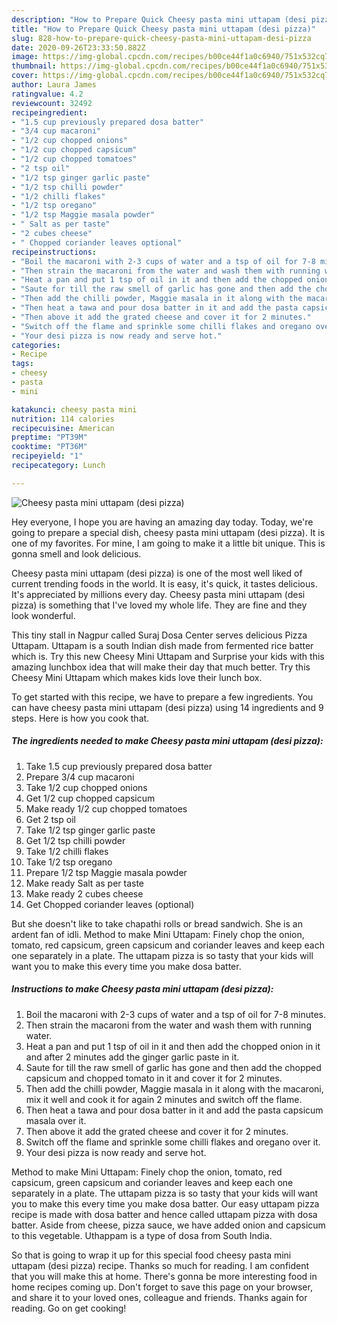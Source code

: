 ```yaml
---
description: "How to Prepare Quick Cheesy pasta mini uttapam (desi pizza)"
title: "How to Prepare Quick Cheesy pasta mini uttapam (desi pizza)"
slug: 828-how-to-prepare-quick-cheesy-pasta-mini-uttapam-desi-pizza
date: 2020-09-26T23:33:50.882Z
image: https://img-global.cpcdn.com/recipes/b00ce44f1a0c6940/751x532cq70/cheesy-pasta-mini-uttapam-desi-pizza-recipe-main-photo.jpg
thumbnail: https://img-global.cpcdn.com/recipes/b00ce44f1a0c6940/751x532cq70/cheesy-pasta-mini-uttapam-desi-pizza-recipe-main-photo.jpg
cover: https://img-global.cpcdn.com/recipes/b00ce44f1a0c6940/751x532cq70/cheesy-pasta-mini-uttapam-desi-pizza-recipe-main-photo.jpg
author: Laura James
ratingvalue: 4.2
reviewcount: 32492
recipeingredient:
- "1.5 cup previously prepared dosa batter"
- "3/4 cup macaroni"
- "1/2 cup chopped onions"
- "1/2 cup chopped capsicum"
- "1/2 cup chopped tomatoes"
- "2 tsp oil"
- "1/2 tsp ginger garlic paste"
- "1/2 tsp chilli powder"
- "1/2 chilli flakes"
- "1/2 tsp oregano"
- "1/2 tsp Maggie masala powder"
- " Salt as per taste"
- "2 cubes cheese"
- " Chopped coriander leaves optional"
recipeinstructions:
- "Boil the macaroni with 2-3 cups of water and a tsp of oil for 7-8 minutes."
- "Then strain the macaroni from the water and wash them with running water."
- "Heat a pan and put 1 tsp of oil in it and then add the chopped onion in it and after 2 minutes add the ginger garlic paste in it."
- "Saute for till the raw smell of garlic has gone and then add the chopped capsicum and chopped tomato in it and cover it for 2 minutes."
- "Then add the chilli powder, Maggie masala in it along with the macaroni, mix it well and cook it for again 2 minutes and switch off the flame."
- "Then heat a tawa and pour dosa batter in it and add the pasta capsicum masala over it."
- "Then above it add the grated cheese and cover it for 2 minutes."
- "Switch off the flame and sprinkle some chilli flakes and oregano over it."
- "Your desi pizza is now ready and serve hot."
categories:
- Recipe
tags:
- cheesy
- pasta
- mini

katakunci: cheesy pasta mini 
nutrition: 114 calories
recipecuisine: American
preptime: "PT39M"
cooktime: "PT36M"
recipeyield: "1"
recipecategory: Lunch

---
```



![Cheesy pasta mini uttapam (desi pizza)](https://img-global.cpcdn.com/recipes/b00ce44f1a0c6940/751x532cq70/cheesy-pasta-mini-uttapam-desi-pizza-recipe-main-photo.jpg)

Hey everyone, I hope you are having an amazing day today. Today, we're going to prepare a special dish, cheesy pasta mini uttapam (desi pizza). It is one of my favorites. For mine, I am going to make it a little bit unique. This is gonna smell and look delicious.

Cheesy pasta mini uttapam (desi pizza) is one of the most well liked of current trending foods in the world. It is easy, it's quick, it tastes delicious. It's appreciated by millions every day. Cheesy pasta mini uttapam (desi pizza) is something that I've loved my whole life. They are fine and they look wonderful.

This tiny stall in Nagpur called Suraj Dosa Center serves delicious Pizza Uttapam. Uttapam is a south Indian dish made from fermented rice batter which is. Try this new Cheesy Mini Uttapam and Surprise your kids with this amazing lunchbox idea that will make their day that much better. Try this Cheesy Mini Uttapam which makes kids love their lunch box.


To get started with this recipe, we have to prepare a few ingredients. You can have cheesy pasta mini uttapam (desi pizza) using 14 ingredients and 9 steps. Here is how you cook that.

<!--inarticleads1-->

##### The ingredients needed to make Cheesy pasta mini uttapam (desi pizza):

1. Take 1.5 cup previously prepared dosa batter
1. Prepare 3/4 cup macaroni
1. Take 1/2 cup chopped onions
1. Get 1/2 cup chopped capsicum
1. Make ready 1/2 cup chopped tomatoes
1. Get 2 tsp oil
1. Take 1/2 tsp ginger garlic paste
1. Get 1/2 tsp chilli powder
1. Take 1/2 chilli flakes
1. Take 1/2 tsp oregano
1. Prepare 1/2 tsp Maggie masala powder
1. Make ready  Salt as per taste
1. Make ready 2 cubes cheese
1. Get  Chopped coriander leaves (optional)


But she doesn&#39;t like to take chapathi rolls or bread sandwich. She is an ardent fan of idli. Method to make Mini Uttapam: Finely chop the onion, tomato, red capsicum, green capsicum and coriander leaves and keep each one separately in a plate. The uttapam pizza is so tasty that your kids will want you to make this every time you make dosa batter. 

<!--inarticleads2-->

##### Instructions to make Cheesy pasta mini uttapam (desi pizza):

1. Boil the macaroni with 2-3 cups of water and a tsp of oil for 7-8 minutes.
1. Then strain the macaroni from the water and wash them with running water.
1. Heat a pan and put 1 tsp of oil in it and then add the chopped onion in it and after 2 minutes add the ginger garlic paste in it.
1. Saute for till the raw smell of garlic has gone and then add the chopped capsicum and chopped tomato in it and cover it for 2 minutes.
1. Then add the chilli powder, Maggie masala in it along with the macaroni, mix it well and cook it for again 2 minutes and switch off the flame.
1. Then heat a tawa and pour dosa batter in it and add the pasta capsicum masala over it.
1. Then above it add the grated cheese and cover it for 2 minutes.
1. Switch off the flame and sprinkle some chilli flakes and oregano over it.
1. Your desi pizza is now ready and serve hot.


Method to make Mini Uttapam: Finely chop the onion, tomato, red capsicum, green capsicum and coriander leaves and keep each one separately in a plate. The uttapam pizza is so tasty that your kids will want you to make this every time you make dosa batter. Our easy uttapam pizza recipe is made with dosa batter and hence called uttapam pizza with dosa batter. Aside from cheese, pizza sauce, we have added onion and capsicum to this vegetable. Uthappam is a type of dosa from South India. 

So that is going to wrap it up for this special food cheesy pasta mini uttapam (desi pizza) recipe. Thanks so much for reading. I am confident that you will make this at home. There's gonna be more interesting food in home recipes coming up. Don't forget to save this page on your browser, and share it to your loved ones, colleague and friends. Thanks again for reading. Go on get cooking!
